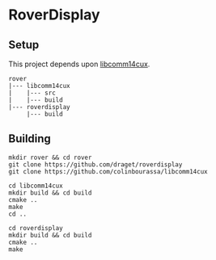 # RoverDisplay

## Setup

This project depends upon [libcomm14cux](https://github.com/colinbourassa/libcomm14cux).

```
rover
|--- libcomm14cux
|    |--- src
|    |--- build
|--- roverdisplay
     |--- build
```


## Building

```
mkdir rover && cd rover
git clone https://github.com/draget/roverdisplay
git clone https://github.com/colinbourassa/libcomm14cux
```
```
cd libcomm14cux
mkdir build && cd build
cmake ..
make
cd ..
```
```
cd roverdisplay
mkdir build && cd build
cmake ..
make
```
